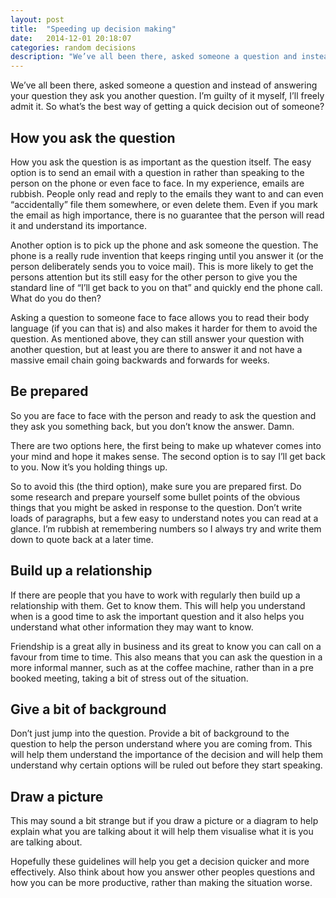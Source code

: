 ```yaml
---
layout: post
title:  "Speeding up decision making"
date:   2014-12-01 20:18:07
categories: random decisions
description: "We’ve all been there, asked someone a question and instead of answering your question they ask you another question. How can you avoid this?"
---
```


We’ve all been there, asked someone a question and instead of answering your question they ask you another question. I’m guilty of it myself, I’ll freely admit it. So what’s the best way of getting a quick decision out of someone?

## How you ask the question

How you ask the question is as important as the question itself. The easy option is to send an email with a question in rather than speaking to the person on the phone or even face to face. In my experience, emails are rubbish. People only read and reply to the emails they want to and can even “accidentally” file them somewhere, or even delete them. Even if you mark the email as high importance, there is no guarantee that the person will read it and understand its importance.

Another option is to pick up the phone and ask someone the question. The phone is a really rude invention that keeps ringing until you answer it (or the person deliberately sends you to voice mail). This is more likely to get the persons attention but its still easy for the other person to give you the standard line of “I’ll get back to you on that” and quickly end the phone call. What do you do then?

Asking a question to someone face to face allows you to read their body language (if you can that is) and also makes it harder for them to avoid the question. As mentioned above, they can still answer your question with another question, but at least you are there to answer it and not have a massive email chain going backwards and forwards for weeks.

## Be prepared

So you are face to face with the person and ready to ask the question and they ask you something back, but you don’t know the answer. Damn.

There are two options here, the first being to make up whatever comes into your mind and hope it makes sense. The second option is to say I’ll get back to you. Now it’s you holding things up.

So to avoid this (the third option), make sure you are prepared first. Do some research and prepare yourself some bullet points of the obvious things that you might be asked in response to the question. Don’t write loads of paragraphs, but a few easy to understand notes you can read at a glance. I’m rubbish at remembering numbers so I always try and write them down to quote back at a later time.

## Build up a relationship

If there are people that you have to work with regularly then build up a relationship with them. Get to know them. This will help you understand when is a good time to ask the important question and it also helps you understand what other information they may want to know.

Friendship is a great ally in business and its great to know you can call on a favour from time to time. This also means that you can ask the question in a more informal manner, such as at the coffee machine, rather than in a pre booked meeting, taking a bit of stress out of the situation.

## Give a bit of background

Don’t just jump into the question. Provide a bit of background to the question to help the person understand where you are coming from. This will help them understand the importance of the decision and will help them understand why certain options will be ruled out before they start speaking.

## Draw a picture

This may sound a bit strange but if you draw a picture or a diagram to help explain what you are talking about it will help them visualise what it is you are talking about.

Hopefully these guidelines will help you get a decision quicker and more effectively. Also think about how you answer other peoples questions and how you can be more productive, rather than making the situation worse.